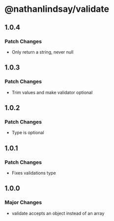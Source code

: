 # @nathanlindsay/validate

## 1.0.4

### Patch Changes

- Only return a string, never null

## 1.0.3

### Patch Changes

- Trim values and make validator optional

## 1.0.2

### Patch Changes

- Type is optional

## 1.0.1

### Patch Changes

- Fixes validations type

## 1.0.0

### Major Changes

- validate accepts an object instead of an array
